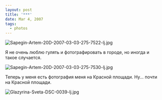 ```yaml
---
layout: post
title: '***'
date: Mar 4, 2007
tags:
  - photos
---
```


![Sapegin-Artem-20D-2007-03-03-275-7522-lj.jpg](upload://Sapegin-Artem-20D-2007-03-03-275-7522-lj.jpg)

Я не очень люблю гулять и фотографировать в городе, но иногда и такое случается.

<!--more-->

![Sapegin-Artem-20D-2007-03-03-275-7530-lj.jpg](upload://Sapegin-Artem-20D-2007-03-03-275-7530-lj.jpg)

Теперь у меня есть фотография меня на Красной площади. Ну... почти на Красной площади.

![Glazyrina-Sveta-DSC-0039-lj.jpg](upload://Glazyrina-Sveta-DSC-0039-lj.jpg)
